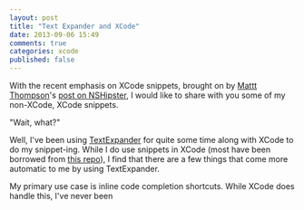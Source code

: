 ```yaml
---
layout: post
title: "Text Expander and XCode"
date: 2013-09-06 15:49
comments: true
categories: xcode
published: false
---
```


With the recent emphasis on XCode snippets, brought on by [Mattt Thompson](http://github.com/mattt)'s
[post on NSHipster](http://nshipster.com/xcode-snippets/),
I would like to share with you some of my non-XCode, XCode snippets.  

"Wait, what?"

Well, I've been using [TextExpander](http://smilesoftware.com/TextExpander/) for quite some time along with XCode to do my snippet-ing.
While I do use snippets in XCode (most have been borrowed from [this repo](https://github.com/mattt/Xcode-Snippets)),
I find that there are a few things that come more automatic to me by using TextExpander.

My primary use case is inline code completion shortcuts. While XCode does handle this, I've never been 